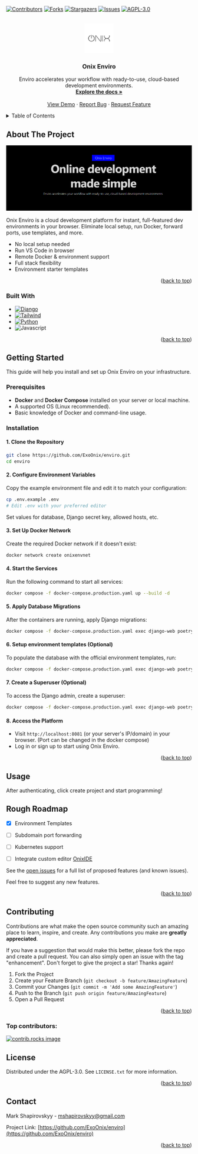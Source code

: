 <a id="readme-top"></a>

[![Contributors][contributors-shield]][contributors-url]
[![Forks][forks-shield]][forks-url]
[![Stargazers][stars-shield]][stars-url]
[![Issues][issues-shield]][issues-url]
[![AGPL-3.0][license-shield]][license-url]
<!-- [![LinkedIn][linkedin-shield]][linkedin-url] -->



<!-- PROJECT LOGO -->
<br />
<div align="center">
  <a href="https://github.com/ExoOnix/enviro">
    <img src="images/logo.png" alt="Logo" width="80" height="80">
  </a>

<h3 align="center">Onix Enviro</h3>

  <p align="center">
    Enviro accelerates your workflow with ready-to-use, cloud-based development environments.
    <br />
    <a href="https://docs.onixtech.org/"><strong>Explore the docs »</strong></a>
    <br />
    <br />
    <a href="https://onixtech.org/">View Demo</a>
    &middot;
    <a href="https://github.com/ExoOnix/enviro/issues/new?labels=bug&template=bug_report.md">Report Bug</a>
    &middot;
    <a href="https://github.com/ExoOnix/enviro/issues/new?labels=enhancement&template=feature_request.md">Request Feature</a>
  </p>
</div>



<!-- TABLE OF CONTENTS -->
<details>
  <summary>Table of Contents</summary>
  <ol>
    <li>
      <a href="#about-the-project">About The Project</a>
      <ul>
        <li><a href="#built-with">Built With</a></li>
      </ul>
    </li>
    <li>
      <a href="#getting-started">Getting Started</a>
      <ul>
        <li><a href="#prerequisites">Prerequisites</a></li>
        <li><a href="#installation">Installation</a></li>
      </ul>
    </li>
    <li><a href="#usage">Usage</a></li>
    <li><a href="#roadmap">Roadmap</a></li>
    <li><a href="#contributing">Contributing</a></li>
    <li><a href="#license">License</a></li>
    <li><a href="#contact">Contact</a></li>
  </ol>
</details>



<!-- ABOUT THE PROJECT -->
## About The Project

[![Product Name Screen Shot][product-screenshot]](https://example.com)

Onix Enviro is a cloud development platform for instant, full-featured dev environments in your browser. Eliminate local setup, run Docker, forward ports, use templates, and more.

- No local setup needed
- Run VS Code in browser
- Remote Docker & environment support
- Full stack flexibility
- Environment starter templates

<p align="right">(<a href="#readme-top">back to top</a>)</p>



### Built With

* [![Django][Django.org]][Django-url]
* [![Tailwind][Tailwindcss.com]][Tailwindcss-url]
* [![Python][Python.org]][Python-url]
* ![Javascript]

<p align="right">(<a href="#readme-top">back to top</a>)</p>



<!-- GETTING STARTED -->
## Getting Started

This guide will help you install and set up Onix Enviro on your infrastructure.

### Prerequisites

- **Docker** and **Docker Compose** installed on your server or local machine.
- A supported OS (Linux recommended).
- Basic knowledge of Docker and command-line usage.

### Installation

#### 1. Clone the Repository

```sh
git clone https://github.com/ExoOnix/enviro.git
cd enviro
```

#### 2. Configure Environment Variables

Copy the example environment file and edit it to match your configuration:

```sh
cp .env.example .env
# Edit .env with your preferred editor
```

Set values for database, Django secret key, allowed hosts, etc.

#### 3. Set Up Docker Network

Create the required Docker network if it doesn't exist:

```sh
docker network create onixenvnet
```

#### 4. Start the Services

Run the following command to start all services:

```sh
docker compose -f docker-compose.production.yaml up --build -d
```

#### 5. Apply Database Migrations

After the containers are running, apply Django migrations:

```sh
docker compose -f docker-compose.production.yaml exec django-web poetry run python manage.py migrate
```

#### 6. Setup environment templates (Optional)

To populate the database with the official environment templates, run:

```sh
docker compose -f docker-compose.production.yaml exec django-web poetry run python manage.py loaddata apps/env_manager/fixtures/templates.json
```

#### 7. Create a Superuser (Optional)

To access the Django admin, create a superuser:

```sh
docker compose -f docker-compose.production.yaml exec django-web poetry run python manage.py createsuperuser
```

#### 8. Access the Platform

- Visit `http://localhost:8081` (or your server's IP/domain) in your browser. (Port can be changed in the docker compose)
- Log in or sign up to start using Onix Enviro.

<p align="right">(<a href="#readme-top">back to top</a>)</p>



<!-- USAGE EXAMPLES -->
## Usage

After authenticating, click create project and start programming!


<!-- ROADMAP -->
## Rough Roadmap
- [x] Environment Templates
- [ ] Subdomain port forwarding
- [ ] Kubernetes support
- [ ] Integrate custom editor [OnixIDE](https://github.com/ExoOnix/OnixIDE)


See the [open issues](https://github.com/ExoOnix/enviro/issues) for a full list of proposed features (and known issues).

Feel free to suggest any new features.

<p align="right">(<a href="#readme-top">back to top</a>)</p>



<!-- CONTRIBUTING -->
## Contributing

Contributions are what make the open source community such an amazing place to learn, inspire, and create. Any contributions you make are **greatly appreciated**.

If you have a suggestion that would make this better, please fork the repo and create a pull request. You can also simply open an issue with the tag "enhancement".
Don't forget to give the project a star! Thanks again!

1. Fork the Project
2. Create your Feature Branch (`git checkout -b feature/AmazingFeature`)
3. Commit your Changes (`git commit -m 'Add some AmazingFeature'`)
4. Push to the Branch (`git push origin feature/AmazingFeature`)
5. Open a Pull Request

<p align="right">(<a href="#readme-top">back to top</a>)</p>

### Top contributors:

<a href="https://github.com/ExoOnix/enviro/graphs/contributors">
  <img src="https://contrib.rocks/image?repo=ExoOnix/enviro" alt="contrib.rocks image" />
</a>



<!-- LICENSE -->
## License

Distributed under the AGPL-3.0. See `LICENSE.txt` for more information.

<p align="right">(<a href="#readme-top">back to top</a>)</p>



<!-- CONTACT -->
## Contact

Mark Shapirovskyy - mshapirovskyy@gmail.com

Project Link: [https://github.com/ExoOnix/enviro](https://github.com/ExoOnix/enviro)

<p align="right">(<a href="#readme-top">back to top</a>)</p>


<!-- MARKDOWN LINKS & IMAGES -->
<!-- https://www.markdownguide.org/basic-syntax/#reference-style-links -->
[contributors-shield]: https://img.shields.io/github/contributors/ExoOnix/enviro.svg?style=for-the-badge
[contributors-url]: https://github.com/ExoOnix/enviro/graphs/contributors
[forks-shield]: https://img.shields.io/github/forks/ExoOnix/enviro.svg?style=for-the-badge
[forks-url]: https://github.com/ExoOnix/enviro/network/members
[stars-shield]: https://img.shields.io/github/stars/ExoOnix/enviro.svg?style=for-the-badge
[stars-url]: https://github.com/ExoOnix/enviro/stargazers
[issues-shield]: https://img.shields.io/github/issues/ExoOnix/enviro.svg?style=for-the-badge
[issues-url]: https://github.com/ExoOnix/enviro/issues
[license-shield]: https://img.shields.io/github/license/ExoOnix/enviro.svg?style=for-the-badge
[license-url]: https://github.com/ExoOnix/enviro/blob/main/LICENSE
[linkedin-shield]: https://img.shields.io/badge/-LinkedIn-black.svg?style=for-the-badge&logo=linkedin&colorB=555
[linkedin-url]: http://linkedin.com/in/mark-shapirovskyy
[product-screenshot]: images/screenshot.png
[Next.js]: https://img.shields.io/badge/next.js-000000?style=for-the-badge&logo=nextdotjs&logoColor=white
[Next-url]: https://nextjs.org/
[React.js]: https://img.shields.io/badge/React-20232A?style=for-the-badge&logo=react&logoColor=61DAFB
[React-url]: https://reactjs.org/
[Vue.js]: https://img.shields.io/badge/Vue.js-35495E?style=for-the-badge&logo=vuedotjs&logoColor=4FC08D
[Vue-url]: https://vuejs.org/
[Angular.io]: https://img.shields.io/badge/Angular-DD0031?style=for-the-badge&logo=angular&logoColor=white
[Angular-url]: https://angular.io/
[Svelte.dev]: https://img.shields.io/badge/Svelte-4A4A55?style=for-the-badge&logo=svelte&logoColor=FF3E00
[Svelte-url]: https://svelte.dev/
[Laravel.com]: https://img.shields.io/badge/Laravel-FF2D20?style=for-the-badge&logo=laravel&logoColor=white
[Laravel-url]: https://laravel.com
[Bootstrap.com]: https://img.shields.io/badge/Bootstrap-563D7C?style=for-the-badge&logo=bootstrap&logoColor=white
[Bootstrap-url]: https://getbootstrap.com
[JQuery.com]: https://img.shields.io/badge/jQuery-0769AD?style=for-the-badge&logo=jquery&logoColor=white
[JQuery-url]: https://jquery.com 
[Django.org]: https://img.shields.io/badge/django-51be95?style=for-the-badge&logo=django&logoColor=white
[Django-url]: https://www.djangoproject.com/
[Tailwindcss.com]: https://img.shields.io/badge/tailwind-00bcff?style=for-the-badge&logo=tailwindcss&logoColor=white
[Tailwindcss-url]: https://tailwindcss.com
[Python.org]: https://img.shields.io/badge/python-28557b?style=for-the-badge&logo=python&logoColor=white
[Python-url]: https://www.python.org/
[Javascript]: https://img.shields.io/badge/javascript-fcdc00?style=for-the-badge&logo=javascript&logoColor=black
